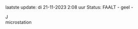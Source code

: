 laatste update: 
di 21-11-2023  2:08   uur 
Status: FAALT - geel - 
<div class="service R">J</div><div class="service Y">microstation</div>